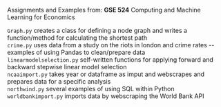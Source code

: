 Assignments and Examples from: **GSE 524** Computing and Machine Learning for Economics

`Graph.py` creates a class for defining a node graph and writes a function/method for calculating the shortest path    
`crime.py` uses data from a study on the riots in london and crime rates -- examples of using Pandas to clean/prepare data  
`linearmodelselection.py` self-written functions for applying forward and backward stepwise linear model selection  
`ncaaimport.py` takes year or dataframe as imput and webscrapes and prepares data for a specific analysis  
`northwind.py` several examples of using SQL within Python  
`worldbankimport.py` imports data by webscraping the World Bank API  

